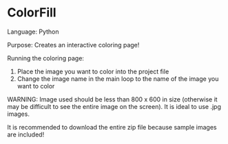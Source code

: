 # ColorFill
Language: Python

Purpose: Creates an interactive coloring page! 

Running the coloring page: 
1. Place the image you want to color into the project file 
2. Change the image name in the main loop to the name of the image you want to color 

WARNING: Image used should be less than 800 x 600 in size (otherwise it may be difficult to see the entire image on the screen). It is ideal to use .jpg images. 

It is recommended to download the entire zip file because sample images are included! 
